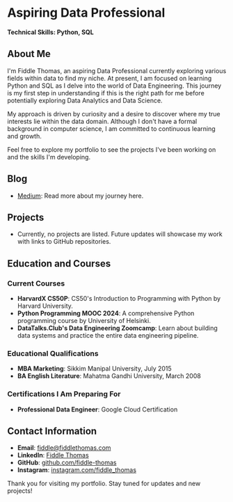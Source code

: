 # Aspiring Data Professional
**Technical Skills: Python, SQL**

## About Me
I'm Fiddle Thomas, an aspiring Data Professional currently exploring various fields within data to find my niche. At present, I am focused on learning Python and SQL as I delve into the world of Data Engineering. This journey is my first step in understanding if this is the right path for me before potentially exploring Data Analytics and Data Science.

My approach is driven by curiosity and a desire to discover where my true interests lie within the data domain. Although I don't have a formal background in computer science, I am committed to continuous learning and growth.

Feel free to explore my portfolio to see the projects I've been working on and the skills I'm developing.

## Blog
- [Medium](https://medium.com/@fiddlethomas): Read more about my journey here.

## Projects

- Currently, no projects are listed. Future updates will showcase my work with links to GitHub repositories.

## Education and Courses

### Current Courses
- **HarvardX CS50P**: CS50's Introduction to Programming with Python by Harvard University.
- **Python Programming MOOC 2024**: A comprehensive Python programming course by University of Helsinki.
- **DataTalks.Club's Data Engineering Zoomcamp**: Learn about building data systems and practice the entire data engineering pipeline.

### Educational Qualifications
- **MBA Marketing**: Sikkim Manipal University, July 2015
- **BA English Literature**: Mahatma Gandhi University, March 2008

### Certifications I Am Preparing For
- **Professional Data Engineer**: Google Cloud Certification

## Contact Information

- **Email**: [fiddle@fiddlethomas.com](&#109;&#97;&#105;&#108;&#116;&#111;&#58;&#102;&#105;&#100;&#100;&#108;&#101;&#64;&#102;&#105;&#100;&#100;&#108;&#101;&#116;&#104;&#111;&#109;&#97;&#115;&#46;&#99;&#111;&#109;)
- **LinkedIn**: [Fiddle Thomas](https://linkedin.com/in/fiddlethomas/)
- **GitHub**: [github.com/fiddle-thomas](https://github.com/fiddle-thomas)
- **Instagram**: [instagram.com/fiddle_thomas](https://www.instagram.com/fiddle_thomas/)

Thank you for visiting my portfolio. Stay tuned for updates and new projects!
